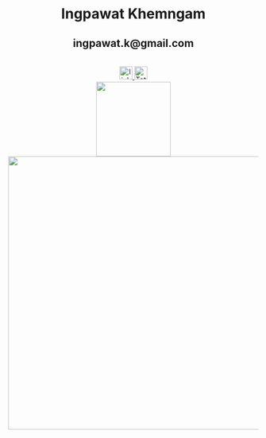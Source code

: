 <h1 align="center">Ingpawat Khemngam</h1>
<h2 align="center">ingpawat.k@gmail.com</h2>

<div align="center">
  </br>
  <a href="https://linkedin.com/in/ingpawat" target="_blank">
        <img height="26"
        src=https://img.shields.io/badge/linkedin-%231E77B5.svg?&style=for-the-badge&logo=linkedin&logoColor=white
        alt=linkedin style="margin-bottom: 5px;" />
  </a>

  <a href="https://wakatime.com/@019db2de-8494-4d62-a8c3-b9c3735977ba">
        <img height="26" src="https://wakatime.com/badge/user/019db2de-8494-4d62-a8c3-b9c3735977ba.svg"
        alt="Total time coded since Sep 29 2022" />
  </a>
</div>

<div align="center">
  <img height="150px" width="auto"
    src="https://wakatime.com/share/@Ingpawat/da88fbdd-f80f-4142-9abd-e0cc5115f2b6.svg"></img>
</div>

<div align="center">
  <img height="550"
      src="https://wakatime.com/share/@Ingpawat/4d170bd3-7b77-4552-9250-fd79bd7e453f.svg"></img>
</div>
